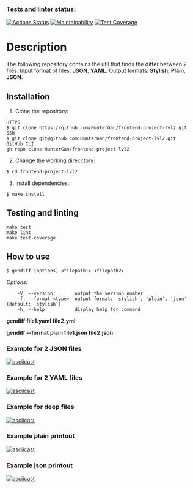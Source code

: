 ### Tests and linter status:

[![Actions Status](https://github.com/HunterGan/frontend-project-lvl2/workflows/hexlet-check/badge.svg)](https://github.com/HunterGan/frontend-project-lvl2/actions)
[![Maintainability](https://api.codeclimate.com/v1/badges/1a3720beb9601b5139e4/maintainability)](https://codeclimate.com/github/HunterGan/frontend-project-lvl2/maintainability)
[![Test Coverage](https://api.codeclimate.com/v1/badges/1a3720beb9601b5139e4/test_coverage)](https://codeclimate.com/github/HunterGan/frontend-project-lvl2/test_coverage)

# Description

The following repository contains the util that finds the differ between 2 files.
Input format of files: **JSON**, **YAML**.
Output formats: **Stylish**, **Plain**, **JSON**.

## Installation

1. Clone the repository:
```
HTTPS
$ git clone https://github.com/HunterGan/frontend-project-lvl2.git
SSH
$ git clone git@github.com:HunterGan/frontend-project-lvl2.git
GitHub CLI
gh repo clone HunterGan/frontend-project-lvl2
```
2. Change the working direcctory:
```
$ cd frontend-project-lvl2
```
3. Install dependencies:
```
$ make install
```

## Testing and linting
```
make test
make lint
make test-coverage
```
## How to use
```
$ gendiff [options] <filepath1> <filepath2>
```
_Options:_
```
    -V, --version        output the version number
    -f, --format <type>  output format: 'stylish', 'plain', 'json' (default: 'stylish')
    -h, --help           display help for command
```

**gendiff file1.yaml file2.yml**

**gendiff --format plain file1.json file2.json**

### Example for 2 JSON files

[![asciicast](https://asciinema.org/a/aSeJGrj42Ec9NWnPwknUmNtYX.svg)](https://asciinema.org/a/aSeJGrj42Ec9NWnPwknUmNtYX)

### Example for 2 YAML files

[![asciicast](https://asciinema.org/a/Qmr11wnKXhKMtrHtuAyHYS7dc.svg)](https://asciinema.org/a/Qmr11wnKXhKMtrHtuAyHYS7dc)

### Example for deep files

[![asciicast](https://asciinema.org/a/ot9PxvGDBhVJAKliOoinVjOCn.svg)](https://asciinema.org/a/ot9PxvGDBhVJAKliOoinVjOCn)

### Example plain printout

[![asciicast](https://asciinema.org/a/A8dgUVKGW2a53LP9vjp1ZkA4t.svg)](https://asciinema.org/a/A8dgUVKGW2a53LP9vjp1ZkA4t)

### Example json printout

[![asciicast](https://asciinema.org/a/tHvPHXqqAp1bIacsOlZskihVx.svg)](https://asciinema.org/a/tHvPHXqqAp1bIacsOlZskihVx)
